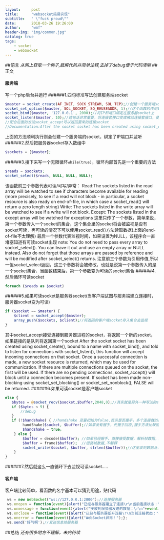 ```yaml
---
layout:     post
title:      "websocket简易实现"
subtitle:   " \"fuck proud\""
date:       2018-03-26 19:26:00
author:     "wmf"
header-img: "img/common.jpg"
catalog: true
tags:
    - socket
    - webSocket
---
```


##前言
*从网上获取一个例子,肢解代码并简单注释,去掉了debug便于代码清晰*
##正文
#### 服务端
写一个php后台并运行
######1.四句标准写法创建服务端socket
```php
$master = socket_create(AF_INET, SOCK_STREAM, SOL_TCP);//创建一个服务端socket,AF_INET代表IPV4协议，SOCK_STREAM套接字流，还可以用SOCK_DGRAM,前者TCP流，后者UDP流，SOL_TCP代表TCP协议
socket_set_option($master, SOL_SOCKET, SO_REUSEADDR, 1);//这个函数的作用是设置IP和端口重用,在重启服务器后能重新使用此端口，暂时未尝试不开启的后果
socket_bind($master, '127.0.0.1', 2000);//将IP和端口绑定在服务器socket上
socket_listen($master, 10);//这句话非常重要，将连接套接口变成被动连接套接口，使一个进程可以被其它进程请求，从而变成一个服务器进程，其中的能存储的请求不明的socket数目
//配合后面的方法socket_accept可以返回要来的连接socket
//Documentation:After the socket socket has been created using socket_create() and bound to a name with socket_bind(), it may be told to listen for incoming connections on socket
```
上面的方法顺利执行则会创建一个服务端的socket，绑定了IP端口并监听
######2.然后把服务器socket存入数组中
```php
$sockets = [$master];
```
######3.接下来写一个无限循环```while(true)```，循环内部首先是一个重要的方法 
```php
$reads = $sockets;
socket_select($reads, NULL, NULL, NULL);
```
该函数前三个参数代表可读/可写/异常：
Read:The sockets listed in the read array will be watched to see if characters become available for reading (more precisely, to see if a read will not block - in particular, a socket resource is also ready on end-of-file, in which case a socket_read() will return a zero length string)
Write:
The sockets listed in the write array will be watched to see if a write will not block.
Except:
The sockets listed in the except array will be watched for exceptions
这里只传了一个参数，简单来说，第一个参数传入一个socket的集合，这个集合里的socket将会被监视是否有socket可读，再可读的情况下可以使用socket_read()方法读取数据(上面的end-of-file不太理解)
最后一个参数代表监视时间，如果设置为NULL，该程序会一直堵塞知道有可读socket出现
note:
You do not need to pass every array to socket_select(). You can leave it out and use an empty array or NULL instead. Also do not forget that those arrays are passed by reference and will be modified after socket_select() returns.
注意前三个参数为引用传值,所以一但socket_select返回，这三个参数将会被修改，也就是说第一个参数传入的是一个socket集合，当函数结束后，第一个参数变为可读的socket集合
######4.然后循环可读socket
```php
foreach ($reads as $socket)
```
######5.如果可读socket是服务器socket(当客户端试图与服务端建立连接时，服务器socket变为可读)
```php
if ($socket == $master) {
    $client = socket_accept($master);
    array_push($sockets, $client);//将返回的客户端socket存入集合去监视
}
```
其中socket_accept接受连接到服务器进程的socket，将返回一个新的socket，如果链接的是队列将返回第一个socket
After the socket socket has been created using socket_create(), bound to a name with socket_bind(), and told to listen for connections with socket_listen(), this function will accept incoming connections on that socket. Once a successful connection is made, a new socket resource is returned, which may be used for communication. If there are multiple connections queued on the socket, the first will be used. If there are no pending connections, socket_accept() will block until a connection becomes present. If socket has been made non-blocking using socket_set_blocking() or socket_set_nonblock(), FALSE will be returned.
######6.如果可读socket是客户端socket
```php
else {
   $bytes = @socket_recv($socket,$buffer,2048,0);//其实就是另外一种写法的socket_read(),和socket_select()一样都是引用传值并修改参数,改方法执行之后第二个参数存储了读取的信息，建立连接时返回的是头部信息，传送数据时返回的是帧
   if ($bytes < 9) {
       //debug
   }
   if (!$handshake) { //handshake 变量初始为false,表示是否握手，多个连接就的用一个数组保存握手状态
        handShake($socket, $buffer);//如果没有握手，先握手回应,握手方法比较固定，不做解释
        $handshake = true;
    } else {
        $buffer = decode($buffer); //如果已经握手，直接接受数据，解析帧数据，方法也固定不解释
        $buffer = frame($buffer);  //组装帧数据,不解释
        socket_write($socket, $buffer, strlen($buffer));//这里收到数据马上把数据原样发回客户端socket
    }
}
```
######7.然后就这么一直循环下去监视可读socket.....
#### 客户端
客户端比较简单，看函数的名字基本可以猜到用途，贴代码
```js
 ws = new WebSocket("ws://127.0.0.1:2000");//连接服务器        
 ws.onopen = function(event){alert("已经与服务器建立了连接\r\n当前连接状态："+this.readyState);};
 ws.onmessage = function(event){alert("接收到服务器发送的数据：\r\n"+event.data);};
 ws.onclose = function(event){alert("已经与服务器断开连接\r\n当前连接状态："+this.readyState);};
 ws.onerror = function(event){alert("WebSocket异常！");};
 ws.send('好气啊');//发送信息给服务器
```
##总结
*还有很多地方不理解，未完待续*